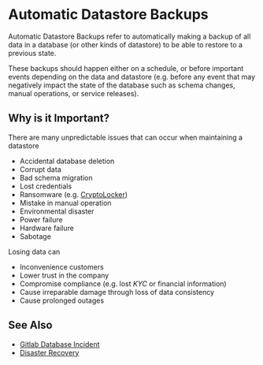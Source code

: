 # Automatic Datastore Backups

Automatic Datastore Backups refer to automatically making a backup of all data in a database (or other kinds of datastore) to be able to restore to a previous state.

These backups should happen either on a schedule, or before important events depending on the data and datastore (e.g. before any event that may negatively impact the state of the database such as schema changes, manual operations, or service releases).

## Why is it Important?

There are many unpredictable issues that can occur when maintaining a datastore

- Accidental database deletion
- Corrupt data
- Bad schema migration
- Lost credentials
- Ransomware (e.g. [CryptoLocker](https://en.wikipedia.org/wiki/CryptoLocker))
- Mistake in manual operation
- Environmental disaster
- Power failure
- Hardware failure
- Sabotage

Losing data can

- Inconvenience customers
- Lower trust in the company
- Compromise compliance (e.g. lost <dfn title="Know Your Customer">KYC</dfn> or financial information)
- Cause irreparable damage through loss of data consistency
- Cause prolonged outages

## See Also

- [Gitlab Database Incident](https://about.gitlab.com/2017/02/01/gitlab-dot-com-database-incident/) 
- [Disaster Recovery](https://en.wikipedia.org/wiki/Disaster_recovery)
